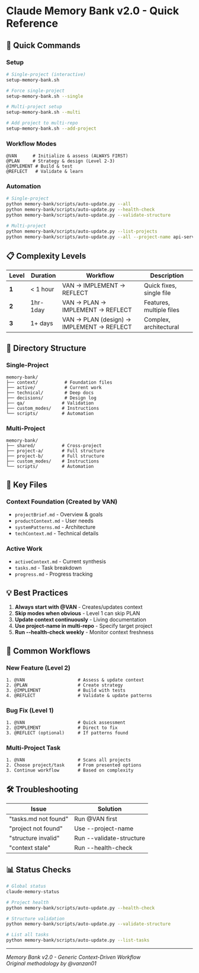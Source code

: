 # Claude Memory Bank v2.0 - Quick Reference

## 🚀 Quick Commands

### Setup
```bash
# Single-project (interactive)
setup-memory-bank.sh

# Force single-project
setup-memory-bank.sh --single

# Multi-project setup
setup-memory-bank.sh --multi

# Add project to multi-repo
setup-memory-bank.sh --add-project
```

### Workflow Modes
```
@VAN      # Initialize & assess (ALWAYS FIRST)
@PLAN     # Strategy & design (Level 2-3)
@IMPLEMENT # Build & test
@REFLECT   # Validate & learn
```

### Automation
```bash
# Single-project
python memory-bank/scripts/auto-update.py --all
python memory-bank/scripts/auto-update.py --health-check
python memory-bank/scripts/auto-update.py --validate-structure

# Multi-project
python memory-bank/scripts/auto-update.py --list-projects
python memory-bank/scripts/auto-update.py --all --project-name api-service
```

## 📋 Complexity Levels

| Level | Duration | Workflow | Description |
|-------|----------|----------|-------------|
| **1** | < 1 hour | VAN → IMPLEMENT → REFLECT | Quick fixes, single file |
| **2** | 1hr-1day | VAN → PLAN → IMPLEMENT → REFLECT | Features, multiple files |
| **3** | 1+ days | VAN → PLAN (design) → IMPLEMENT → REFLECT | Complex, architectural |

## 📁 Directory Structure

### Single-Project
```
memory-bank/
├── context/          # Foundation files
├── active/           # Current work
├── technical/        # Deep docs
├── decisions/        # Design log
├── qa/              # Validation
├── custom_modes/    # Instructions
└── scripts/         # Automation
```

### Multi-Project
```
memory-bank/
├── shared/          # Cross-project
├── project-a/       # Full structure
├── project-b/       # Full structure
├── custom_modes/    # Instructions
└── scripts/         # Automation
```

## 🔑 Key Files

### Context Foundation (Created by VAN)
- `projectBrief.md` - Overview & goals
- `productContext.md` - User needs
- `systemPatterns.md` - Architecture
- `techContext.md` - Technical details

### Active Work
- `activeContext.md` - Current synthesis
- `tasks.md` - Task breakdown
- `progress.md` - Progress tracking

## 💡 Best Practices

1. **Always start with @VAN** - Creates/updates context
2. **Skip modes when obvious** - Level 1 can skip PLAN
3. **Update context continuously** - Living documentation
4. **Use project-name in multi-repo** - Specify target project
5. **Run --health-check weekly** - Monitor context freshness

## 🎯 Common Workflows

### New Feature (Level 2)
```
1. @VAN                    # Assess & update context
2. @PLAN                   # Create strategy
3. @IMPLEMENT              # Build with tests
4. @REFLECT                # Validate & update patterns
```

### Bug Fix (Level 1)
```
1. @VAN                    # Quick assessment
2. @IMPLEMENT              # Direct to fix
3. @REFLECT (optional)     # If patterns found
```

### Multi-Project Task
```
1. @VAN                    # Scans all projects
2. Choose project/task     # From presented options
3. Continue workflow       # Based on complexity
```

## 🛠️ Troubleshooting

| Issue | Solution |
|-------|----------|
| "tasks.md not found" | Run @VAN first |
| "project not found" | Use --project-name |
| "structure invalid" | Run --validate-structure |
| "context stale" | Run --health-check |

## 📊 Status Checks

```bash
# Global status
claude-memory-status

# Project health
python memory-bank/scripts/auto-update.py --health-check

# Structure validation
python memory-bank/scripts/auto-update.py --validate-structure

# List all tasks
python memory-bank/scripts/auto-update.py --list-tasks
```

---
*Memory Bank v2.0 - Generic Context-Driven Workflow*  
*Original methodology by @vanzan01*